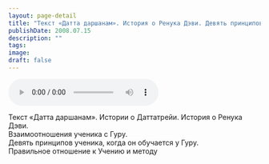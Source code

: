 ```yaml
---
layout: page-detail
title: "Текст «Датта даршанам». История о Ренука Дэви. Девять принципов ученика"
publishDate: 2008.07.15
description: ""
tags:
image:
draft: false
---
```


<audio title="2008.07.15 - Текст «Датта даршанам». История о Ренука Дэви. Девять принципов ученика.mp3" src="https://filer-api.advayta.org/v1.0/public/files/75498" controls=""></audio>

 Текст «Датта даршанам». Истории о Даттатрейи. История о Ренука Дэви.  
 Взаимоотношения ученика с Гуру.   
 Девять принципов ученика, когда он обучается у Гуру.  
 Правильное отношение к Учению и методу   

  
